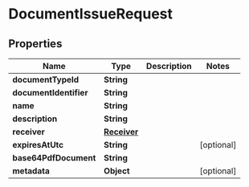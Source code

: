 

# DocumentIssueRequest


## Properties

Name | Type | Description | Notes
------------ | ------------- | ------------- | -------------
**documentTypeId** | **String** |  | 
**documentIdentifier** | **String** |  | 
**name** | **String** |  | 
**description** | **String** |  | 
**receiver** | [**Receiver**](Receiver.md) |  | 
**expiresAtUtc** | **String** |  |  [optional]
**base64PdfDocument** | **String** |  | 
**metadata** | **Object** |  |  [optional]



